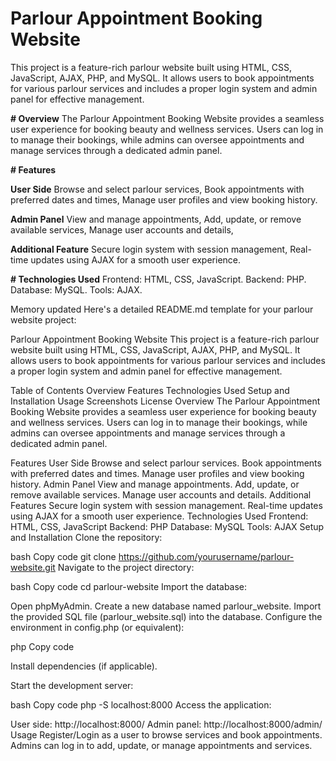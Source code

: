# Parlour Appointment Booking Website
This project is a feature-rich parlour website built using HTML, CSS, JavaScript, AJAX, PHP, and MySQL. It allows users to book appointments for various parlour services and includes a proper login system and admin panel for effective management.


**# Overview**
The Parlour Appointment Booking Website provides a seamless user experience for booking beauty and wellness services. Users can log in to manage their bookings, while admins can oversee appointments and manage services through a dedicated admin panel.



**# Features**

**User Side**
Browse and select parlour services, 
Book appointments with preferred dates and times, 
Manage user profiles and view booking history.

**Admin Panel**
View and manage appointments,
Add, update, or remove available services,
Manage user accounts and details,

**Additional Feature**
Secure login system with session management,
Real-time updates using AJAX for a smooth user experience.


**# Technologies Used**
Frontend: HTML, CSS, JavaScript.
Backend: PHP.
Database: MySQL.
Tools: AJAX.



Memory updated
Here's a detailed README.md template for your parlour website project:

Parlour Appointment Booking Website
This project is a feature-rich parlour website built using HTML, CSS, JavaScript, AJAX, PHP, and MySQL. It allows users to book appointments for various parlour services and includes a proper login system and admin panel for effective management.

Table of Contents
Overview
Features
Technologies Used
Setup and Installation
Usage
Screenshots
License
Overview
The Parlour Appointment Booking Website provides a seamless user experience for booking beauty and wellness services. Users can log in to manage their bookings, while admins can oversee appointments and manage services through a dedicated admin panel.

Features
User Side
Browse and select parlour services.
Book appointments with preferred dates and times.
Manage user profiles and view booking history.
Admin Panel
View and manage appointments.
Add, update, or remove available services.
Manage user accounts and details.
Additional Features
Secure login system with session management.
Real-time updates using AJAX for a smooth user experience.
Technologies Used
Frontend: HTML, CSS, JavaScript
Backend: PHP
Database: MySQL
Tools: AJAX
Setup and Installation
Clone the repository:

bash
Copy code
git clone https://github.com/yourusername/parlour-website.git
Navigate to the project directory:

bash
Copy code
cd parlour-website
Import the database:

Open phpMyAdmin.
Create a new database named parlour_website.
Import the provided SQL file (parlour_website.sql) into the database.
Configure the environment in config.php (or equivalent):

php
Copy code
<?php
$host = "localhost";
$user = "your_username";
$password = "your_password";
$database = "parlour_website";
?>
Install dependencies (if applicable).

Start the development server:

bash
Copy code
php -S localhost:8000
Access the application:

User side: http://localhost:8000/
Admin panel: http://localhost:8000/admin/
Usage
Register/Login as a user to browse services and book appointments.
Admins can log in to add, update, or manage appointments and services.
